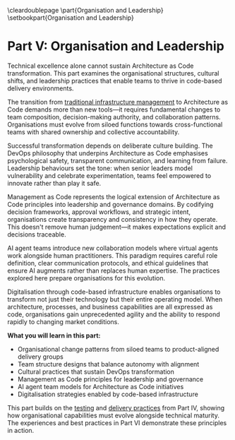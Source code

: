 \cleardoublepage
\part{Organisation and Leadership}
\setbookpart{Organisation and Leadership}

# Part V: Organisation and Leadership

Technical excellence alone cannot sustain Architecture as Code transformation. This part examines the organisational structures, cultural shifts, and leadership practices that enable teams to thrive in code-based delivery environments.

The transition from [traditional infrastructure management](16_migration.md) to Architecture as Code demands more than new tools—it requires fundamental changes to team composition, decision-making authority, and collaboration patterns. Organisations must evolve from siloed functions towards cross-functional teams with shared ownership and collective accountability.

Successful transformation depends on deliberate culture building. The DevOps philosophy that underpins Architecture as Code emphasises psychological safety, transparent communication, and learning from failure. Leadership behaviours set the tone: when senior leaders model vulnerability and celebrate experimentation, teams feel empowered to innovate rather than play it safe.

Management as Code represents the logical extension of Architecture as Code principles into leadership and governance domains. By codifying decision frameworks, approval workflows, and strategic intent, organisations create transparency and consistency in how they operate. This doesn't remove human judgement—it makes expectations explicit and decisions traceable.

AI agent teams introduce new collaboration models where virtual agents work alongside human practitioners. This paradigm requires careful role definition, clear communication protocols, and ethical guidelines that ensure AI augments rather than replaces human expertise. The practices explored here prepare organisations for this evolution.

Digitalisation through code-based infrastructure enables organisations to transform not just their technology but their entire operating model. When architecture, processes, and business capabilities are all expressed as code, organisations gain unprecedented agility and the ability to respond rapidly to changing market conditions.

**What you will learn in this part:**

- Organisational change patterns from siloed teams to product-aligned delivery groups
- Team structure designs that balance autonomy with alignment
- Cultural practices that sustain DevOps transformation
- Management as Code principles for leadership and governance
- AI agent team models for Architecture as Code initiatives
- Digitalisation strategies enabled by code-based infrastructure

This part builds on the [testing](13_testing_strategies.md) and [delivery practices](14_practical_implementation.md) from Part IV, showing how organisational capabilities must evolve alongside technical maturity. The experiences and best practices in Part VI demonstrate these principles in action.

